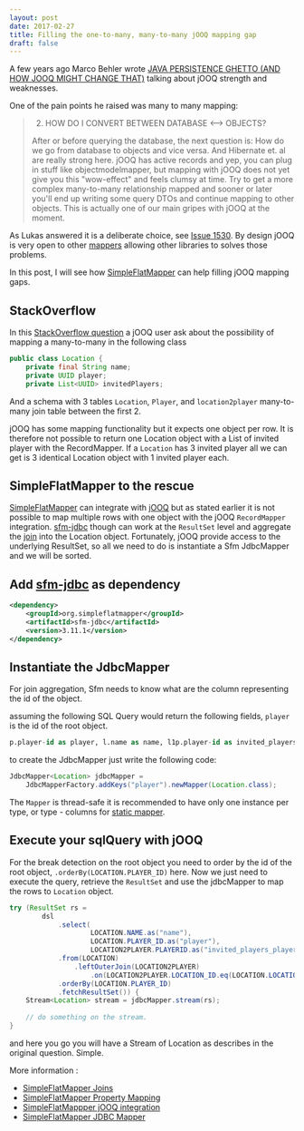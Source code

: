 ```yaml
---
layout: post
date: 2017-02-27
title: Filling the one-to-many, many-to-many jOOQ mapping gap
draft: false
---
```


A few years ago Marco Behler wrote [JAVA PERSISTENCE GHETTO (AND HOW JOOQ MIGHT CHANGE THAT)](https://www.marcobehler.com/2014/07/06/the-java-persistence-ghetto-and-how-jooq-might-change-that-2/)
talking about jOOQ strength and weaknesses. 

One of the pain points he raised was many to many mapping:

> 2. HOW DO I CONVERT BETWEEN DATABASE <--> OBJECTS?
>  
> After or before querying the database, the next question is: How do we go from database to objects and vice versa. And Hibernate et. al are really strong here. jOOQ has active records and yep, you can plug in stuff like objectmodelmapper, but mapping with jOOQ does not yet give you this "wow-effect" and feels clumsy at time. Try to get a more complex many-to-many relationship mapped and sooner or later you'll end up writing some query DTOs and  continue mapping to other objects. This is actually one of our main gripes with jOOQ at the moment.

As Lukas answered it is a deliberate choice, see [Issue 1530](https://github.com/jOOQ/jOOQ/issues/1530). By design jOOQ is 
very open to other [mappers](https://www.jooq.org/doc/3.9/manual/sql-execution/fetching/pojos-with-recordmapper-provider/) allowing 
other libraries to solves those problems.

In this post, I will see how [SimpleFlatMapper](http://simpleflatmapper.org/) can help filling jOOQ mapping gaps.

## StackOverflow

In this [StackOverflow question](http://stackoverflow.com/questions/23329127/jooq-pojos-with-one-to-many-and-many-to-many-relations) a jOOQ user
ask about the possibility of mapping a many-to-many in the following class

```java 
public class Location {
    private final String name;
    private UUID player;
    private List<UUID> invitedPlayers;
```

And a schema with 3 tables `Location`, `Player`, and `location2player` many-to-many join table between the first 2.

jOOQ has some mapping functionality but it expects one object per row. It is therefore not possible 
to return one Location object with a List of invited player with the RecordMapper. If a `Location` has 3 invited player
all we can get is 3 identical Location object with 1 invited player each.

## SimpleFlatMapper to the rescue

[SimpleFlatMapper](http://simpleflatmapper.org/) can integrate with [jOOQ](http://simpleflatmapper.org/0106-getting-started-jooq.html) but as stated earlier it is not possible to map multiple rows with one object with the jOOQ `RecordMapper` integration.
[sfm-jdbc](http://simpleflatmapper.org/0102-getting-started-jdbc.html) though can work at the `ResultSet` level and aggregate the [join](http://simpleflatmapper.org/0203-joins.html) into the Location object.
Fortunately, jOOQ provide access to the underlying ResultSet, so all we need to do is instantiate a Sfm JdbcMapper and we will be sorted.

## Add [sfm-jdbc](http://search.maven.org/#artifactdetails%7Corg.simpleflatmapper%7Csfm-jdbc%7C3.11.1%7C) as dependency 

```xml
<dependency>
    <groupId>org.simpleflatmapper</groupId>
    <artifactId>sfm-jdbc</artifactId>
    <version>3.11.1</version>
</dependency>
```
 
## Instantiate the JdbcMapper

For join aggregation, Sfm needs to know what are the column representing the id of the object.

assuming the following SQL Query would return the following fields, `player` is the id of the root object. 

```sql
p.player-id as player, l.name as name, l1p.player-id as invited_players_player
```

to create the JdbcMapper just write the following code:

```java
JdbcMapper<Location> jdbcMapper = 
    JdbcMapperFactory.addKeys("player").newMapper(Location.class);
```

The `Mapper` is thread-safe it is recommended to have only one instance per type, or type - columns for [static mapper](http://simpleflatmapper.org/0102-getting-started-jdbc.html#static-mapping).

## Execute your sqlQuery with jOOQ

For the break detection on the root object you need to order by the id of the root object, `.orderBy(LOCATION.PLAYER_ID)` here.
Now we just need to execute the query, retrieve the `ResultSet` and use the jdbcMapper to map the rows to `Location` object.

```java
try (ResultSet rs = 
        dsl
            .select(
                    LOCATION.NAME.as("name"), 
                    LOCATION.PLAYER_ID.as("player"), 
                    LOCATION2PLAYER.PLAYERID.as("invited_players_player"))
            .from(LOCATION)
                .leftOuterJoin(LOCATION2PLAYER)
                    .on(LOCATION2PLAYER.LOCATION_ID.eq(LOCATION.LOCATION_ID))
            .orderBy(LOCATION.PLAYER_ID)
            .fetchResultSet()) { 
    Stream<Location> stream = jdbcMapper.stream(rs);
    
    // do something on the stream.
}
```

and here you go you will have a Stream of Location as describes in the original question. Simple.

More information :
* [SimpleFlatMapper Joins](http://simpleflatmapper.org/0203-joins.html)
* [SimpleFlatMapper Property Mapping](http://simpleflatmapper.org/0201-property-mapping.html)
* [SimpleFlatMappper jOOQ integration](http://simpleflatmapper.org/0106-getting-started-jooq.html)
* [SimpleFlatMapper JDBC Mapper](http://simpleflatmapper.org/0102-getting-started-jdbc.html)